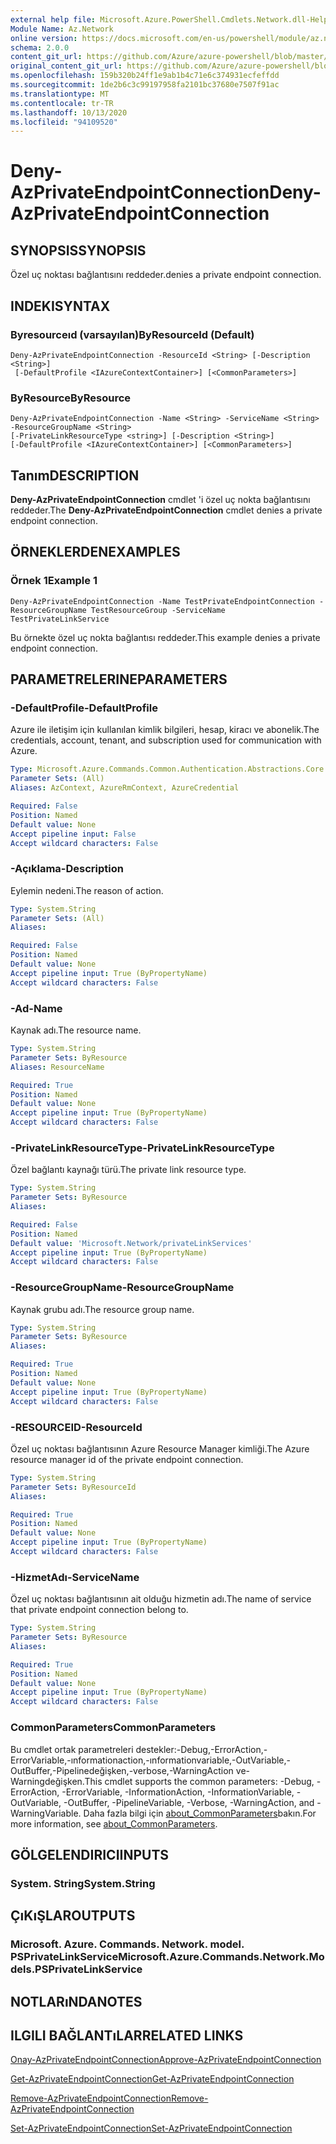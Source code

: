 ```yaml
---
external help file: Microsoft.Azure.PowerShell.Cmdlets.Network.dll-Help.xml
Module Name: Az.Network
online version: https://docs.microsoft.com/en-us/powershell/module/az.network/deny-azprivateendpointconnection
schema: 2.0.0
content_git_url: https://github.com/Azure/azure-powershell/blob/master/src/Network/Network/help/Deny-AzPrivateEndpointConnection.md
original_content_git_url: https://github.com/Azure/azure-powershell/blob/master/src/Network/Network/help/Deny-AzPrivateEndpointConnection.md
ms.openlocfilehash: 159b320b24ff1e9ab1b4c71e6c374931ecfeffdd
ms.sourcegitcommit: 1de2b6c3c99197958fa2101bc37680e7507f91ac
ms.translationtype: MT
ms.contentlocale: tr-TR
ms.lasthandoff: 10/13/2020
ms.locfileid: "94109520"
---
```

# <span data-ttu-id="9b907-101">Deny-AzPrivateEndpointConnection</span><span class="sxs-lookup"><span data-stu-id="9b907-101">Deny-AzPrivateEndpointConnection</span></span>

## <span data-ttu-id="9b907-102">SYNOPSIS</span><span class="sxs-lookup"><span data-stu-id="9b907-102">SYNOPSIS</span></span>
<span data-ttu-id="9b907-103">Özel uç noktası bağlantısını reddeder.</span><span class="sxs-lookup"><span data-stu-id="9b907-103">denies a private endpoint connection.</span></span>

## <span data-ttu-id="9b907-104">INDEKI</span><span class="sxs-lookup"><span data-stu-id="9b907-104">SYNTAX</span></span>

### <span data-ttu-id="9b907-105">Byresourceıd (varsayılan)</span><span class="sxs-lookup"><span data-stu-id="9b907-105">ByResourceId (Default)</span></span>
```
Deny-AzPrivateEndpointConnection -ResourceId <String> [-Description <String>]
 [-DefaultProfile <IAzureContextContainer>] [<CommonParameters>]
```

### <span data-ttu-id="9b907-106">ByResource</span><span class="sxs-lookup"><span data-stu-id="9b907-106">ByResource</span></span>
```
Deny-AzPrivateEndpointConnection -Name <String> -ServiceName <String> -ResourceGroupName <String>
[-PrivateLinkResourceType <string>] [-Description <String>]
[-DefaultProfile <IAzureContextContainer>] [<CommonParameters>]
```

## <span data-ttu-id="9b907-107">Tanım</span><span class="sxs-lookup"><span data-stu-id="9b907-107">DESCRIPTION</span></span>
<span data-ttu-id="9b907-108">**Deny-AzPrivateEndpointConnection** cmdlet 'i özel uç nokta bağlantısını reddeder.</span><span class="sxs-lookup"><span data-stu-id="9b907-108">The **Deny-AzPrivateEndpointConnection** cmdlet denies a private endpoint connection.</span></span>

## <span data-ttu-id="9b907-109">ÖRNEKLERDEN</span><span class="sxs-lookup"><span data-stu-id="9b907-109">EXAMPLES</span></span>

### <span data-ttu-id="9b907-110">Örnek 1</span><span class="sxs-lookup"><span data-stu-id="9b907-110">Example 1</span></span>
```
Deny-AzPrivateEndpointConnection -Name TestPrivateEndpointConnection -ResourceGroupName TestResourceGroup -ServiceName TestPrivateLinkService
```

<span data-ttu-id="9b907-111">Bu örnekte özel uç nokta bağlantısı reddeder.</span><span class="sxs-lookup"><span data-stu-id="9b907-111">This example denies a private endpoint connection.</span></span>

## <span data-ttu-id="9b907-112">PARAMETRELERINE</span><span class="sxs-lookup"><span data-stu-id="9b907-112">PARAMETERS</span></span>

### <span data-ttu-id="9b907-113">-DefaultProfile</span><span class="sxs-lookup"><span data-stu-id="9b907-113">-DefaultProfile</span></span>
<span data-ttu-id="9b907-114">Azure ile iletişim için kullanılan kimlik bilgileri, hesap, kiracı ve abonelik.</span><span class="sxs-lookup"><span data-stu-id="9b907-114">The credentials, account, tenant, and subscription used for communication with Azure.</span></span>

```yaml
Type: Microsoft.Azure.Commands.Common.Authentication.Abstractions.Core.IAzureContextContainer
Parameter Sets: (All)
Aliases: AzContext, AzureRmContext, AzureCredential

Required: False
Position: Named
Default value: None
Accept pipeline input: False
Accept wildcard characters: False
```

### <span data-ttu-id="9b907-115">-Açıklama</span><span class="sxs-lookup"><span data-stu-id="9b907-115">-Description</span></span>
<span data-ttu-id="9b907-116">Eylemin nedeni.</span><span class="sxs-lookup"><span data-stu-id="9b907-116">The reason of action.</span></span>

```yaml
Type: System.String
Parameter Sets: (All)
Aliases:

Required: False
Position: Named
Default value: None
Accept pipeline input: True (ByPropertyName)
Accept wildcard characters: False
```

### <span data-ttu-id="9b907-117">-Ad</span><span class="sxs-lookup"><span data-stu-id="9b907-117">-Name</span></span>
<span data-ttu-id="9b907-118">Kaynak adı.</span><span class="sxs-lookup"><span data-stu-id="9b907-118">The resource name.</span></span>

```yaml
Type: System.String
Parameter Sets: ByResource
Aliases: ResourceName

Required: True
Position: Named
Default value: None
Accept pipeline input: True (ByPropertyName)
Accept wildcard characters: False
```

### <span data-ttu-id="9b907-119">-PrivateLinkResourceType</span><span class="sxs-lookup"><span data-stu-id="9b907-119">-PrivateLinkResourceType</span></span>
<span data-ttu-id="9b907-120">Özel bağlantı kaynağı türü.</span><span class="sxs-lookup"><span data-stu-id="9b907-120">The private link resource type.</span></span>

```yaml
Type: System.String
Parameter Sets: ByResource
Aliases:

Required: False
Position: Named
Default value: 'Microsoft.Network/privateLinkServices'
Accept pipeline input: True (ByPropertyName)
Accept wildcard characters: False
```

### <span data-ttu-id="9b907-121">-ResourceGroupName</span><span class="sxs-lookup"><span data-stu-id="9b907-121">-ResourceGroupName</span></span>
<span data-ttu-id="9b907-122">Kaynak grubu adı.</span><span class="sxs-lookup"><span data-stu-id="9b907-122">The resource group name.</span></span>

```yaml
Type: System.String
Parameter Sets: ByResource
Aliases:

Required: True
Position: Named
Default value: None
Accept pipeline input: True (ByPropertyName)
Accept wildcard characters: False
```

### <span data-ttu-id="9b907-123">-RESOURCEID</span><span class="sxs-lookup"><span data-stu-id="9b907-123">-ResourceId</span></span>
<span data-ttu-id="9b907-124">Özel uç noktası bağlantısının Azure Resource Manager kimliği.</span><span class="sxs-lookup"><span data-stu-id="9b907-124">The Azure resource manager id of the private endpoint connection.</span></span>

```yaml
Type: System.String
Parameter Sets: ByResourceId
Aliases:

Required: True
Position: Named
Default value: None
Accept pipeline input: True (ByPropertyName)
Accept wildcard characters: False
```

### <span data-ttu-id="9b907-125">-HizmetAdı</span><span class="sxs-lookup"><span data-stu-id="9b907-125">-ServiceName</span></span>
<span data-ttu-id="9b907-126">Özel uç noktası bağlantısının ait olduğu hizmetin adı.</span><span class="sxs-lookup"><span data-stu-id="9b907-126">The name of service that private endpoint connection belong to.</span></span>

```yaml
Type: System.String
Parameter Sets: ByResource
Aliases:

Required: True
Position: Named
Default value: None
Accept pipeline input: True (ByPropertyName)
Accept wildcard characters: False
```

### <span data-ttu-id="9b907-127">CommonParameters</span><span class="sxs-lookup"><span data-stu-id="9b907-127">CommonParameters</span></span>
<span data-ttu-id="9b907-128">Bu cmdlet ortak parametreleri destekler:-Debug,-ErrorAction,-ErrorVariable,-ınformationaction,-ınformationvariable,-OutVariable,-OutBuffer,-Pipelinedeğişken,-verbose,-WarningAction ve-Warningdeğişken.</span><span class="sxs-lookup"><span data-stu-id="9b907-128">This cmdlet supports the common parameters: -Debug, -ErrorAction, -ErrorVariable, -InformationAction, -InformationVariable, -OutVariable, -OutBuffer, -PipelineVariable, -Verbose, -WarningAction, and -WarningVariable.</span></span> <span data-ttu-id="9b907-129">Daha fazla bilgi için [about_CommonParameters](http://go.microsoft.com/fwlink/?LinkID=113216)bakın.</span><span class="sxs-lookup"><span data-stu-id="9b907-129">For more information, see [about_CommonParameters](http://go.microsoft.com/fwlink/?LinkID=113216).</span></span>

## <span data-ttu-id="9b907-130">GÖLGELENDIRICI</span><span class="sxs-lookup"><span data-stu-id="9b907-130">INPUTS</span></span>

### <span data-ttu-id="9b907-131">System. String</span><span class="sxs-lookup"><span data-stu-id="9b907-131">System.String</span></span>

## <span data-ttu-id="9b907-132">ÇıKıŞLAR</span><span class="sxs-lookup"><span data-stu-id="9b907-132">OUTPUTS</span></span>

### <span data-ttu-id="9b907-133">Microsoft. Azure. Commands. Network. model. PSPrivateLinkService</span><span class="sxs-lookup"><span data-stu-id="9b907-133">Microsoft.Azure.Commands.Network.Models.PSPrivateLinkService</span></span>

## <span data-ttu-id="9b907-134">NOTLARıNDA</span><span class="sxs-lookup"><span data-stu-id="9b907-134">NOTES</span></span>

## <span data-ttu-id="9b907-135">ILGILI BAĞLANTıLAR</span><span class="sxs-lookup"><span data-stu-id="9b907-135">RELATED LINKS</span></span>

[<span data-ttu-id="9b907-136">Onay-AzPrivateEndpointConnection</span><span class="sxs-lookup"><span data-stu-id="9b907-136">Approve-AzPrivateEndpointConnection</span></span>](./Approve-AzPrivateEndpointConnection.md)

[<span data-ttu-id="9b907-137">Get-AzPrivateEndpointConnection</span><span class="sxs-lookup"><span data-stu-id="9b907-137">Get-AzPrivateEndpointConnection</span></span>](./Get-AzPrivateEndpointConnection.md)

[<span data-ttu-id="9b907-138">Remove-AzPrivateEndpointConnection</span><span class="sxs-lookup"><span data-stu-id="9b907-138">Remove-AzPrivateEndpointConnection</span></span>](./Remove-AzPrivateEndpointConnection.md)

[<span data-ttu-id="9b907-139">Set-AzPrivateEndpointConnection</span><span class="sxs-lookup"><span data-stu-id="9b907-139">Set-AzPrivateEndpointConnection</span></span>](./Set-AzPrivateEndpointConnection.md)